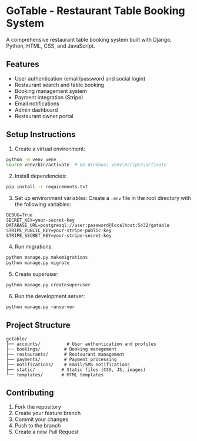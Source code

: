 # GoTable - Restaurant Table Booking System

A comprehensive restaurant table booking system built with Django, Python, HTML, CSS, and JavaScript.

## Features

- User authentication (email/password and social login)
- Restaurant search and table booking
- Booking management system
- Payment integration (Stripe)
- Email notifications
- Admin dashboard
- Restaurant owner portal

## Setup Instructions

1. Create a virtual environment:
```bash
python -m venv venv
source venv/bin/activate  # On Windows: venv\Scripts\activate
```

2. Install dependencies:
```bash
pip install -r requirements.txt
```

3. Set up environment variables:
Create a `.env` file in the root directory with the following variables:
```
DEBUG=True
SECRET_KEY=your-secret-key
DATABASE_URL=postgresql://user:password@localhost:5432/gotable
STRIPE_PUBLIC_KEY=your-stripe-public-key
STRIPE_SECRET_KEY=your-stripe-secret-key
```

4. Run migrations:
```bash
python manage.py makemigrations
python manage.py migrate
```

5. Create superuser:
```bash
python manage.py createsuperuser
```

6. Run the development server:
```bash
python manage.py runserver
```

## Project Structure

```
gotable/
├── accounts/          # User authentication and profiles
├── bookings/         # Booking management
├── restaurants/      # Restaurant management
├── payments/         # Payment processing
├── notifications/    # Email/SMS notifications
├── static/          # Static files (CSS, JS, images)
└── templates/       # HTML templates
```

## Contributing

1. Fork the repository
2. Create your feature branch
3. Commit your changes
4. Push to the branch
5. Create a new Pull Request 